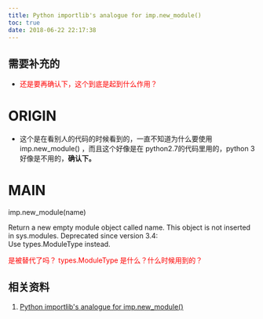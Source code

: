 ```yaml
---
title: Python importlib's analogue for imp.new_module()
toc: true
date: 2018-06-22 22:17:38
---
```

## 需要补充的
- <font color=red>还是要再确认下，这个到底是起到什么作用？</font>



# ORIGIN
- 这个是在看别人的代码的时候看到的，一直不知道为什么要使用 imp.new_module() ，而且这个好像是在 python2.7的代码里用的，python 3 好像是不用的，**确认下。**





# MAIN



imp.new_module(name)

Return a new empty module object called name. This object is not inserted in sys.modules.
Deprecated since version 3.4: Use types.ModuleType instead.

<font color=red>是被替代了吗？ types.ModuleType  是什么？什么时候用到的？</font>





## 相关资料
1. [Python importlib's analogue for imp.new_module()](https://stackoverflow.com/questions/32175693/python-importlibs-analogue-for-imp-new-module)
